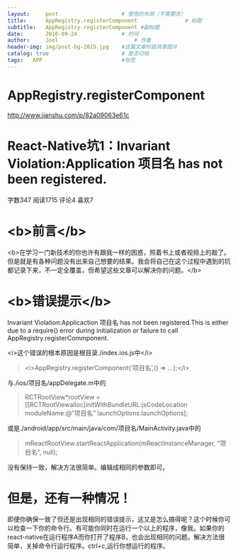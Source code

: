 ```yaml
---
layout:     post   				    # 使用的布局（不需要改）
title:      AppRegistry.registerComponent 				# 标题 
subtitle:   AppRegistry.registerComponent #副标题
date:       2016-09-24 				# 时间
author:     Joel 						# 作者
header-img: img/post-bg-2015.jpg 	#这篇文章标题背景图片
catalog: true 						# 是否归档
tags:	APP							#标签
---
```

<h1><a id="AppRegistryregisterComponent_1"></a>AppRegistry.registerComponent</h1>
<p><a href="http://www.jianshu.com/p/82a09063e61c">http://www.jianshu.com/p/82a09063e61c</a></p>
<h1><a id="ReactNative1Invariant_ViolationApplication__has_not_been_registered_5"></a>React-Native坑1：Invariant Violation:Application 项目名 has not been registered.</h1>
<p>字数347 阅读1715 评论4 喜欢7</p>
<h1><a id="bb_9"></a>&lt;b&gt;前言&lt;/b&gt;</h1>
<p>&lt;b&gt;在学习一门新技术的你也许有跟我一样的困惑，照着书上或者视频上的敲了。但是就是有各种问题没有出来自己想要的结果。我会将自己在这个过程中遇到的坑都记录下来，不一定全覆盖，但希望这些文章可以解决你的问题。&lt;/b&gt;</p>
<h1><a id="bb_13"></a>&lt;b&gt;错误提示&lt;/b&gt;</h1>
<p>Invariant Violation:Applicaction 项目名 has not been registered.This is either due to a require() error during initialization or failure to call AppRegistry.registerCommponent.</p>
<p>&lt;i&gt;这个错误的根本原因是根目录./index.ios.js中&lt;/i&gt;</p>
<blockquote>
<p>&lt;i&gt;AppRegistry.registerComponent(‘项目名’,() =&gt; …);&lt;/i&gt;</p>
</blockquote>
<p>与./ios/项目名/appDelegate.m中的</p>
<blockquote>
<p>RCTRootView*rootView = [[RCTRootViewalloc]initWithBundleURL:jsCodeLocation<br>
moduleName:@“项目名” launchOptions:launchOptions];</p>
</blockquote>
<p>或是./android/app/src/main/java/com/项目名/MainActivity.java中的</p>
<blockquote>
<p>mReactRootView.startReactApplication(mReactInstanceManager, “项目名”, null);</p>
</blockquote>
<p>没有保持一致，解决方法很简单。编辑成相同的参数即可。</p>
<h1><a id="_32"></a>但是，还有一种情况！</h1>
<p>即便你确保一致了但还是出现相同的错误提示，这又是怎么搞得呢？这个时候你可以检查一下你的命令行。有可能你同时在运行一个以上的程序，像我。如果你的react-native在运行程序A而你打开了程序B，也会出现相同的问题。解决方法很简单，关掉命令行运行程序。ctrl+c,运行你想运行的程序。</p>
